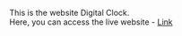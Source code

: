 This is the website Digital Clock. <br>
Here, you can access the live website - <a href="https://rkverma2001.github.io/DOM-Projects/Generating%20the%20keyboard%20code/index.html"> Link </a>